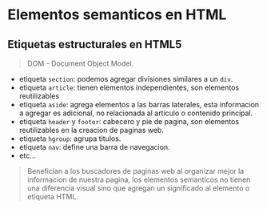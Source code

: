 # Elementos semanticos en HTML

## Etiquetas estructurales en HTML5

> DOM - Document Object Model.

* etiqueta `section`: podemos agregar divisiones similares a un `div`.
* etiqueta `article`: tienen elementos independientes, son elementos reutilizables
* etiqueta `aside`: agrega elementos a las barras laterales, esta informacion a agregar es adicional, no relacionada al articulo o contenido principal.
* etiqueta `header` y `footer`: cabecero y pie de pagina, son elementos reutilizables en la creacion de paginas web.
* etiqueta `hgroup`: agrupa titulos.
* etiqueta `nav`: define una barra de navegacion.
* etc...

> Benefician a los buscadores de paginas web al organizar mejor la informacion de nuestra pagina, los elementos semanticos no tienen una diferencia visual sino que agregan un significado al elemento o etiqueta HTML.
